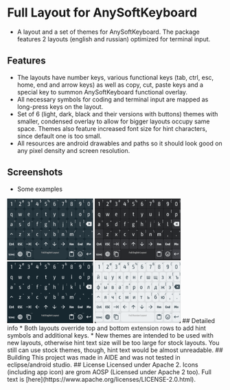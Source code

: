 # Full Layout for AnySoftKeyboard
* A layout and a set of themes for AnySoftKeyboard. The package features 2 layouts (english and russian) optimized for terminal input.
## Features
* The layouts have number keys, various functional keys (tab, ctrl, esc, home, end and arrow keys)
as well as copy, cut, paste keys and a special key to summon AnySoftKeyboard functional overlay.
* All necessary symbols for coding and terminal input are mapped as long-press keys on the layout.
* Set of 6 (light, dark, black and their versions with buttons) themes with smaller, condensed overlay to allow for bigger layouts occupy same space. Themes also feature increased font size for hint characters, since default one is too small.
* All resources are android drawables and paths so it should look good on any pixel density and screen resolution.
## Screenshots
* Some examples
<img src="/img/1.png" width="200">
<img src="/img/2.png" width="200">
<img src="/img/3.png" width="200">
<img src="/img/4.png" width="200">
## Detailed info
* Both layouts override top and bottom extension rows to add hint symbols and additional keys.
* New themes are intended to be used with new layouts, otherwise hint text size will be too large for stock layouts. You still can use stock themes, though, hint text would be almost unreadable.
## Building
This project was made in AIDE and was not tested in eclipse/android studio.
## License
Licensed under Apache 2. Icons (including app icon) are grom AOSP (Licensed under Apache 2 too). Full text is [here](https://www.apache.org/licenses/LICENSE-2.0.html).
